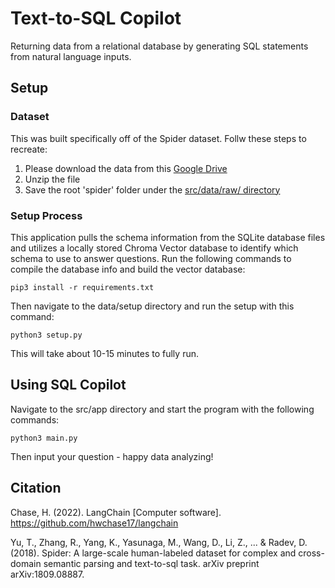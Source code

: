 Text-to-SQL Copilot
==============================

Returning data from a relational database by generating SQL statements from natural language inputs.

## Setup
### Dataset
This was built specifically off of the Spider dataset. Follw these steps to recreate:
1. Please download the data from this [Google Drive](https://drive.google.com/uc?export=download&id=1TqleXec_OykOYFREKKtschzY29dUcVAQ)
2. Unzip the file
3. Save the root 'spider' folder under the [src/data/raw/ directory](https://github.com/BrettlyCD/text-to-sql/tree/main/src/data/raw)

### Setup Process
This application pulls the schema information from the SQLite database files and utilizes a locally stored Chroma Vector database to identify which schema to use to answer questions. Run the following commands to compile the database info and build the vector database:

```
pip3 install -r requirements.txt
```
Then navigate to the data/setup directory and run the setup with this command: 
```
python3 setup.py
```

This will take about 10-15 minutes to fully run.


## Using SQL Copilot
Navigate to the src/app directory and start the program with the following commands:
```
python3 main.py
```

Then input your question - happy data analyzing!


## Citation 

Chase, H. (2022). LangChain [Computer software]. https://github.com/hwchase17/langchain

Yu, T., Zhang, R., Yang, K., Yasunaga, M., Wang, D., Li, Z., ... & Radev, D. (2018). Spider: A large-scale human-labeled dataset for complex and cross-domain semantic parsing and text-to-sql task. arXiv preprint arXiv:1809.08887.
